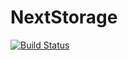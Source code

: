 # NextStorage

[![Build Status](https://travis-ci.org/pyxel-dev/nexstorage.svg?branch=master)](https://travis-ci.org/pyxel-dev/nexstorage)
